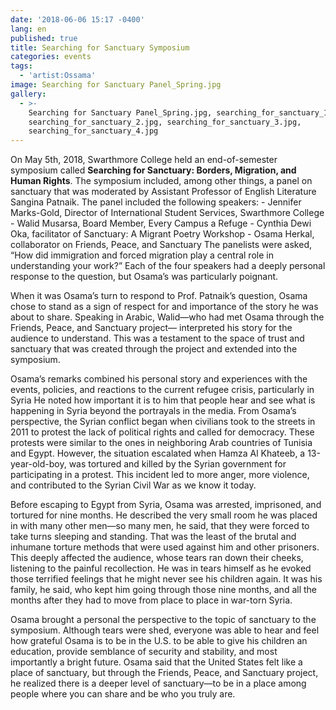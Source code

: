 ```yaml
---
date: '2018-06-06 15:17 -0400'
lang: en
published: true
title: Searching for Sanctuary Symposium
categories: events
tags:
  - 'artist:Ossama'
image: Searching for Sanctuary Panel_Spring.jpg
gallery:
  - >-
    Searching for Sanctuary Panel_Spring.jpg, searching_for_sanctuary_1.jpg,
    searching_for_sanctuary_2.jpg, searching_for_sanctuary_3.jpg,
    searching_for_sanctuary_4.jpg
---
```

On May 5th, 2018, Swarthmore College held an end-of-semester symposium called **Searching for Sanctuary: Borders, Migration, and Human Rights**. The symposium included, among other things, a panel on sanctuary that was moderated by Assistant Professor of English Literature Sangina Patnaik. The panel included the following speakers:
	- Jennifer Marks-Gold, Director of International Student Services, Swarthmore College
	- Walid Musarsa, Board Member, Every Campus a Refuge
	- Cynthia Dewi Oka, facilitator of Sanctuary: A Migrant Poetry Workshop
	- Osama Herkal, collaborator on Friends, Peace, and Sanctuary 
The panelists were asked, “How did immigration and forced migration play a central role in understanding your work?” Each of the four speakers had a deeply personal response to the question, but Osama’s was particularly poignant.

When it was Osama’s turn to respond to Prof. Patnaik’s question, Osama chose to stand as a sign of respect for and importance of the story he was about to share. Speaking in Arabic, Walid—who had met Osama through the Friends, Peace, and Sanctuary project— interpreted his story for the audience to understand. This was a testament to the space of trust and sanctuary that was created through the project and  extended into the symposium.
 
Osama’s remarks combined his personal story and experiences with the events, policies, and reactions to the current refugee crisis, particularly in Syria He noted how important it is to him that people hear and see what is happening in Syria beyond the portrayals in the media. From Osama’s perspective, the Syrian conflict began when civilians took to the streets in 2011 to protest the lack of political rights and called for democracy. These protests were similar to the ones in neighboring Arab countries of Tunisia and Egypt. However, the situation escalated when Hamza Al Khateeb, a 13-year-old-boy, was tortured and killed by the Syrian government for participating in a protest. This incident led to more anger, more violence, and contributed to the Syrian Civil War as we know it today. 

Before escaping to Egypt from Syria, Osama was arrested, imprisoned, and tortured for nine months. He described the very small room he was placed in with many other men—so many men, he said, that they were forced to take turns sleeping and standing. That was the least of the brutal and inhumane torture methods that were used against him and other prisoners. This deeply affected the audience, whose tears ran down their cheeks, listening to the painful recollection. He was in tears himself as he evoked those terrified feelings that he might never see his children again. It was his family, he said, who kept him going through those nine months, and all the months after they had to move from place to place in war-torn Syria. 

Osama brought a personal the perspective to the topic of sanctuary to the symposium. Although tears were shed, everyone was able to hear and feel how grateful Osama is to be in the U.S. to be able to give his children an education, provide semblance of security and stability, and most importantly a bright future. Osama said that the United States felt like a place of sanctuary, but through the Friends, Peace, and Sanctuary project, he realized there is a deeper level of sanctuary—to be in a place among people where you can share and be who you truly are. 

